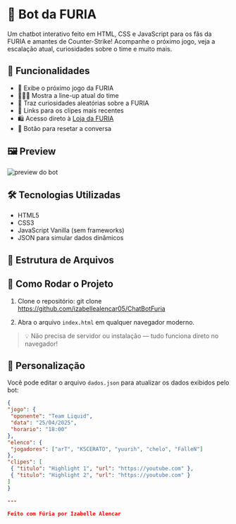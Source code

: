 # 🤖 Bot da FURIA

Um chatbot interativo feito em HTML, CSS e JavaScript para os fãs da FURIA e amantes de Counter-Strike! Acompanhe o próximo jogo, veja a escalação atual, curiosidades sobre o time e muito mais.

## 💬 Funcionalidades

- 📅 Exibe o próximo jogo da FURIA
- 🧑‍🤝‍🧑 Mostra a line-up atual do time
- 🤯 Traz curiosidades aleatórias sobre a FURIA
- 🎥 Links para os clipes mais recentes
- 🛍️ Acesso direto à [Loja da FURIA](https://acesse.one/LojaDaFuria)
- 🔄 Botão para resetar a conversa

## 🖼️ Preview

![preview do bot](assets/preview.png) <!-- adicione um screenshot do chat aqui! -->

## 🛠️ Tecnologias Utilizadas

- HTML5
- CSS3
- JavaScript Vanilla (sem frameworks)
- JSON para simular dados dinâmicos

## 📁 Estrutura de Arquivos


## 🚀 Como Rodar o Projeto

1. Clone o repositório:
git clone https://github.com/izabellealencar05/ChatBotFuria


2. Abra o arquivo `index.html` em qualquer navegador moderno.

> 💡 Não precisa de servidor ou instalação — tudo funciona direto no navegador!

## 🔧 Personalização

Você pode editar o arquivo `dados.json` para atualizar os dados exibidos pelo bot:
```json
{
"jogo": {
 "oponente": "Team Liquid",
 "data": "25/04/2025",
 "horario": "18:00"
},
"elenco": {
 "jogadores": ["arT", "KSCERATO", "yuurih", "chelo", "FalleN"]
},
"clipes": [
 { "titulo": "Highlight 1", "url": "https://youtube.com" },
 { "titulo": "Highlight 2", "url": "https://youtube.com" }
]
}

---

Feito com Fúria por Izabelle Alencar